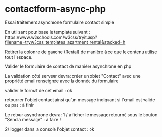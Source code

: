 # contactform-async-php
Essai traitement asynchrone formulaire contact simple


En utilisant pour base le template suivant : https://www.w3schools.com/w3css/tryit.asp?filename=tryw3css_templates_apartment_rental&stacked=h

Retirer la colonne de gauche (Rental) de manière à ce que le contenu utilise tout l'espace.

Valider le formulaire de contact de manière asynchrone en php

La validation côté serveur devra:
créer un objet "Contact" avec une propriété email renseignée avec la donnée du formulaire

valider le format de cet email : ok

retourner l'objet contact ainsi qu'un message indiquant si l'email est valide ou pas : à finir

Le retour asynchrone devra:
1 / afficher le message retourné sous le bouton "Send a message" : à faire !

2/ logger dans la console l'objet contact : ok
